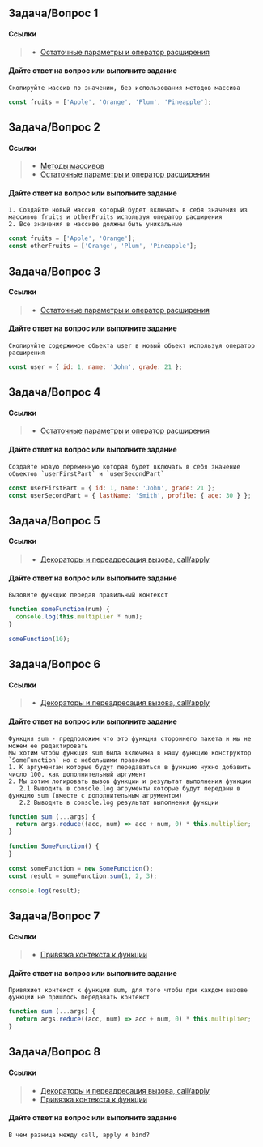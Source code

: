 ## Задача/Вопрос 1
#### Ссылки
> - [Остаточные параметры и оператор расширения](https://learn.javascript.ru/rest-parameters-spread-operator)
#### Дайте ответ на вопрос или выполните задание
```
Скопируйте массив по значению, без использования методов массива
```
```js
const fruits = ['Apple', 'Orange', 'Plum', 'Pineapple'];
```

## Задача/Вопрос 2
#### Ссылки
> - [Методы массивов](https://learn.javascript.ru/array-methods)
> - [Остаточные параметры и оператор расширения](https://learn.javascript.ru/rest-parameters-spread-operator)
#### Дайте ответ на вопрос или выполните задание
```
1. Создайте новый массив который будет включать в себя значения из массивов fruits и otherFruits используя оператор расширения
2. Все значения в массиве должны быть уникальные
```
```js
const fruits = ['Apple', 'Orange'];
const otherFruits = ['Orange', 'Plum', 'Pineapple'];
```

## Задача/Вопрос 3
#### Ссылки
> - [Остаточные параметры и оператор расширения](https://learn.javascript.ru/rest-parameters-spread-operator)
#### Дайте ответ на вопрос или выполните задание
```
Скопируйте содержимое обьекта user в новый обьект используя оператор расширения
```
```js
const user = { id: 1, name: 'John', grade: 21 };
```

## Задача/Вопрос 4
#### Ссылки
> - [Остаточные параметры и оператор расширения](https://learn.javascript.ru/rest-parameters-spread-operator)
#### Дайте ответ на вопрос или выполните задание
```
Создайте новую переменную которая будет включать в себя значение обьектов `userFirstPart` и `userSecondPart`
```
```js
const userFirstPart = { id: 1, name: 'John', grade: 21 };
const userSecondPart = { lastName: 'Smith', profile: { age: 30 } };
```

## Задача/Вопрос 5
#### Ссылки
> - [Декораторы и переадресация вызова, call/apply](https://learn.javascript.ru/call-apply-decorators)
#### Дайте ответ на вопрос или выполните задание
```
Вызовите функцию передав правильный контекст
```
```js
function someFunction(num) {
  console.log(this.multiplier * num);
}

someFunction(10);
```


## Задача/Вопрос 6
#### Ссылки
> - [Декораторы и переадресация вызова, call/apply](https://learn.javascript.ru/call-apply-decorators)
#### Дайте ответ на вопрос или выполните задание
```
Функция sum - предположим что это функция стороннего пакета и мы не можем ее редактировать
Мы хотим чтобы функция sum была включена в нашу функцию конструктор `SomeFunction` но с небольшими правками
1. К аргументам которые будут передаваться в функцию нужно добавить число 100, как дополнительный аргумент
2. Мы хотим логировать вызов функции и результат выполнения функции 
   2.1 Выводить в console.log агрументы которые будут переданы в функцию sum (вместе с дополнительным агрументом)
   2.2 Выводить в console.log результат выполнения функции
```
```js
function sum (...args) {
  return args.reduce((acc, num) => acc + num, 0) * this.multiplier;
}

function SomeFunction() {
}

const someFunction = new SomeFunction();
const result = someFunction.sum(1, 2, 3);

console.log(result);
```

## Задача/Вопрос 7
#### Ссылки
> - [Привязка контекста к функции](https://learn.javascript.ru/bind)
#### Дайте ответ на вопрос или выполните задание
```
Привяжиет контекст к функции sum, для того чтобы при каждом вызове функции не пришлось передавать контекст
```
```js
function sum (...args) {
  return args.reduce((acc, num) => acc + num, 0) * this.multiplier;
}
```

## Задача/Вопрос 8
#### Ссылки
> - [Декораторы и переадресация вызова, call/apply](https://learn.javascript.ru/call-apply-decorators)
> - [Привязка контекста к функции](https://learn.javascript.ru/bind)
#### Дайте ответ на вопрос или выполните задание
```
В чем разница между call, apply и bind?
```

